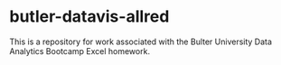 # butler-datavis-allred

This is a repository for work associated with the Bulter University Data Analytics Bootcamp Excel homework.
